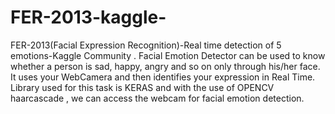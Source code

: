 # FER-2013-kaggle-
FER-2013(Facial Expression Recognition)-Real time detection of  5 emotions-Kaggle Community .
Facial Emotion Detector can be used to know whether a person is sad, happy, angry and so on only through his/her face.  It uses your WebCamera and then identifies your expression in Real Time. 
Library used for this task is KERAS and with the use of OPENCV haarcascade , we can access the webcam for facial emotion detection. 
